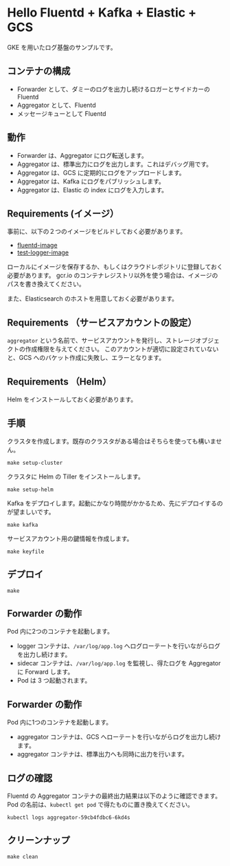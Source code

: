 # Hello Fluentd + Kafka + Elastic + GCS
GKE を用いたログ基盤のサンプルです。

## コンテナの構成
* Forwarder として、ダミーのログを出力し続けるロガーとサイドカーのFluentd
* Aggregator として、Fluentd
* メッセージキューとして Fluentd

## 動作
* Forwarder は、Aggregator にログ転送します。
* Aggregator は、標準出力にログを出力します。これはデバッグ用です。
* Aggregator は、GCS に定期的にログをアップロードします。
* Aggregator は、Kafka にログをパブリッシュします。
* Aggregator は、Elastic の index にログを入力します。

## Requirements (イメージ）
事前に、以下の２つのイメージをビルドしておく必要があります。

* [fluentd-image](https://github.com/shidokamo/fluentd-image)
* [test-logger-image](https://github.com/shidokamo/test-logger-image)

ローカルにイメージを保存するか、もしくはクラウドレポジトリに登録しておく必要があります。
gcr.io のコンテナレジストリ以外を使う場合は、イメージのパスを書き換えてください。

また、Elasticsearch のホストを用意しておく必要があります。

## Requirements （サービスアカウントの設定）
`aggregator` という名前で、サービスアカウントを発行し、ストレージオブジェクトの作成権限を与えてください。
このアカウントが適切に設定されていないと、GCS へのバケット作成に失敗し、エラーとなります。

## Requirements （Helm）
Helm をインストールしておく必要があります。

## 手順
クラスタを作成します。既存のクラスタがある場合はそちらを使っても構いません。

```
make setup-cluster
```

クラスタに Helm の Tiller をインストールします。

```
make setup-helm
```

Kafka をデプロイします。起動にかなり時間がかかるため、先にデプロイするのが望ましいです。

```
make kafka
```

サービスアカウント用の鍵情報を作成します。

```
make keyfile
```


## デプロイ
```
make
```

## Forwarder の動作
Pod 内に2つのコンテナを起動します。
* logger コンテナは、`/var/log/app.log` へログローテートを行いながらログを出力し続けます。
* sidecar コンテナは、`/var/log/app.log` を監視し、得たログを Aggregator に Forward します。
* Pod は 3 つ起動されます。

## Forwarder の動作
Pod 内に1つのコンテナを起動します。
* aggregator コンテナは、GCS へローテートを行いながらログを出力し続けます。
* aggregator コンテナは、標準出力へも同時に出力を行います。

## ログの確認
Fluentd の Aggregator コンテナの最終出力結果は以下のように確認できます。
Pod の名前は、`kubectl get pod` で得たものに置き換えてください。

```
kubectl logs aggregator-59cb4fdbc6-6kd4s
```

## クリーンナップ
```
make clean
```
